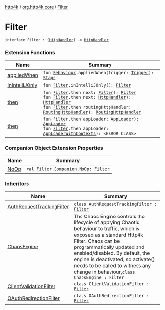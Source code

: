 [http4k](../index.md) / [org.http4k.core](index.md) / [Filter](./-filter.md)

# Filter

`interface Filter : (`[`HttpHandler`](-http-handler.md)`) -> `[`HttpHandler`](-http-handler.md)

### Extension Functions

| Name | Summary |
|---|---|
| [appliedWhen](../org.http4k.chaos/applied-when.md) | `fun `[`Behaviour`](../org.http4k.chaos/-behaviour.md)`.appliedWhen(trigger: `[`Trigger`](../org.http4k.chaos/-trigger.md)`): `[`Stage`](../org.http4k.chaos/-stage.md) |
| [inIntelliJOnly](../org.http4k.filter/in-intelli-j-only.md) | `fun `[`Filter`](./-filter.md)`.inIntelliJOnly(): `[`Filter`](./-filter.md) |
| [then](then.md) | `fun `[`Filter`](./-filter.md)`.then(next: `[`Filter`](./-filter.md)`): `[`Filter`](./-filter.md)<br>`fun `[`Filter`](./-filter.md)`.then(next: `[`HttpHandler`](-http-handler.md)`): `[`HttpHandler`](-http-handler.md)<br>`fun `[`Filter`](./-filter.md)`.then(routingHttpHandler: `[`RoutingHttpHandler`](../org.http4k.routing/-routing-http-handler/index.md)`): `[`RoutingHttpHandler`](../org.http4k.routing/-routing-http-handler/index.md) |
| [then](../org.http4k.serverless/then.md) | `fun `[`Filter`](./-filter.md)`.then(appLoader: `[`AppLoader`](../org.http4k.serverless/-app-loader.md)`): `[`AppLoader`](../org.http4k.serverless/-app-loader.md)<br>`fun `[`Filter`](./-filter.md)`.then(appLoader: `[`AppLoaderWithContexts`](../org.http4k.serverless/-app-loader-with-contexts.md)`): <ERROR CLASS>` |

### Companion Object Extension Properties

| Name | Summary |
|---|---|
| [NoOp](-no-op.md) | `val Filter.Companion.NoOp: `[`Filter`](./-filter.md) |

### Inheritors

| Name | Summary |
|---|---|
| [AuthRequestTrackingFilter](../org.http4k.security.oauth.server/-auth-request-tracking-filter/index.md) | `class AuthRequestTrackingFilter : `[`Filter`](./-filter.md) |
| [ChaosEngine](../org.http4k.chaos/-chaos-engine/index.md) | The Chaos Engine controls the lifecycle of applying Chaotic behaviour to traffic, which is exposed as a standard Http4k Filter. Chaos can be programmatically updated and enabled/disabled. By default, the engine is deactivated, so activate() needs to be called to witness any change in behaviour,`class ChaosEngine : `[`Filter`](./-filter.md) |
| [ClientValidationFilter](../org.http4k.security.oauth.server/-client-validation-filter/index.md) | `class ClientValidationFilter : `[`Filter`](./-filter.md) |
| [OAuthRedirectionFilter](../org.http4k.security/-o-auth-redirection-filter/index.md) | `class OAuthRedirectionFilter : `[`Filter`](./-filter.md) |
